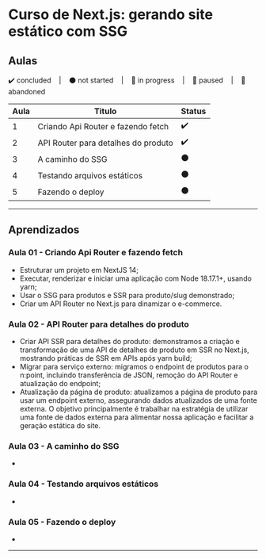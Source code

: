# Curso de Next.js: gerando site estático com SSG

## Aulas
<p>
  ✔️ concluded &nbsp;&nbsp;&nbsp;|&nbsp;&nbsp;&nbsp;
  ⚫ not started &nbsp;&nbsp;&nbsp;|&nbsp;&nbsp;&nbsp;
  🔵 in progress &nbsp;&nbsp;&nbsp;|&nbsp;&nbsp;&nbsp;
  🔶 paused &nbsp;&nbsp;&nbsp;|&nbsp;&nbsp;&nbsp;
  🔴 abandoned 
</p>

| Aula | Titulo | Status |
| --- | --- | --- |
| 1 | Criando Api Router e fazendo fetch | ✔️ |
| 2 | API Router para detalhes do produto | ✔️ |
| 3 | A caminho do SSG | ⚫ |
| 4 | Testando arquivos estáticos | ⚫ |
| 5 | Fazendo o deploy | ⚫ |

---

## Aprendizados

### Aula 01 - Criando Api Router e fazendo fetch
<ul>
  <li>Estruturar um projeto em NextJS 14;</li>
  <li>Executar, renderizar e iniciar uma aplicação com Node 18.17.1+, usando yarn;</li>
  <li>Usar o SSG para produtos e SSR para produto/slug demonstrado;</li>
  <li>Criar um API Router no Next.js para dinamizar o e-commerce.</li>
</ul>

### Aula 02 - API Router para detalhes do produto
<ul>
  <li>Criar API SSR para detalhes do produto: demonstramos a criação e transformação de uma API de detalhes de produto em SSR no Next.js, mostrando práticas de SSR em APIs após yarn build;</li>
  <li>Migrar para serviço externo: migramos o endpoint de produtos para o n:point, incluindo transferência de JSON, remoção do API Router e atualização do endpoint;</li>
  <li>Atualização da página de produto: atualizamos a página de produto para usar um endpoint externo, assegurando dados atualizados de uma fonte externa. O objetivo principalmente é trabalhar na estratégia de utilizar uma fonte de dados externa para alimentar nossa aplicação e facilitar a geração estática do site.</li>
</ul>

### Aula 03 - A caminho do SSG
<ul>
  <li></li>
</ul>

### Aula 04 - Testando arquivos estáticos
<ul>
  <li></li>
</ul>

### Aula 05 - Fazendo o deploy
<ul>
  <li></li>
</ul>

---

<!-- ## 🎯 Projeto desenvolvido
Este é o screenshot do projeto que foi desenvolvido durante o curso:

<p align="center">
  <img alt="Miniatura da imagem do projeto"src="../../.github/thumbs/preview.jpg">
</p> -->